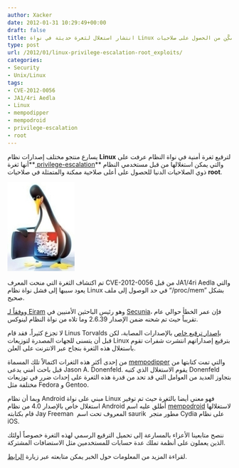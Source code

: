 ```yaml
---
author: Xacker
date: 2012-01-31 10:29:49+00:00
draft: false
title: انتشار استغلال لثغرة حديثة في نواة Linux تُمكِّن من الحصول على صلاحيات Root
type: post
url: /2012/01/linux-privilege-escalation-root_exploits/
categories:
- Security
- Unix/Linux
tags:
- CVE-2012-0056
- JA1/4ri Aedla
- Linux
- mempodipper
- mempodroid
- privilege-escalation
- root
---
```


يسارع منتجو مختلف إصدارات نظام **Linux** لترقيع ثغرة أمنية في نواة النظام عرفت على أنها ثغرة**[ privilege-escalation](http://en.wikipedia.org/wiki/Privilege_escalation)** والتي يمكن استغلالها من قبل مستخدمي النظام ذوي الصلاحيات الدنيا للحصول على أعلى صلاحية ممكنة والمتمثلة في صلاحيات **root**.




[![](Linux-kernel.jpeg)
](Linux-kernel.jpeg)




تم اكتشاف الثغرة التي منحت المعرف CVE-2012-0056 من قبل JA1/4ri Aedla والتي يعود سببها إلى فشل نواة نظام Linux في حد الوصول إلى ملف “/proc/mem” بشكل صحيح.




و[وفقاً لـ Eiram](http://www.computerworld.com/s/article/9223675/Linux_vendors_rush_to_patch_privilege_escalation_flaw_after_root_exploits_emerge) وهو رئيس الباحثين الأمنيين في [Secunia](http://secunia.com/advisories/cve_reference/CVE-2012-0056/)، فإن عمر الخطأ حوالي عام تقريباً حيث تم شحنه ضمن الإصدار 2.6.39 وما تلاه من نواة النظام لينوكس.




لا تجزع كثيراً، فقد قام Linus Torvalds ب[إصدار ترقيع خاص](http://git.kernel.org/?p=linux/kernel/git/torvalds/linux-2.6.git;a=commitdiff;h=e268337dfe26dfc7efd422a804dbb27977a3cccc) بالإصدارات المصابة، لكن قبل أن يتسنى للجهات المصدرة لتوزيعات Linux بترقيع إصداراتهم انتشرت شفرات تقوم باستغلال هذه الثغرة بنجاح عبر الانترنت على العلن.




من إحدى أكثر هذه الثغرات اكتمالاً تلك المسماة [mempodipper](http://git.zx2c4.com/CVE-2012-0056/) والتي تمت كتابتها من قبل باحث أمني يدعى Jason A. Donenfeld. يقوم الاستغلال الذي كتبه Donenfeld بتجاوز العديد من العوامل التي قد تحد من قدرة هذه الثغرة على إحداث ضرر في توزيعات مختلفة مثل Fedora و Gentoo.




وبما أن نظام Android مبني على نواة Linux فهو معني أيضا بالثغرة حيث تم توفير استغلال خاص بالإصدار 4.0 من نظام Android أُطلق عليه اسم [mempodroid](https://github.com/saurik/mempodroid) لاستغلالها قام بكتابته Jay Freeman  المعروف تحت اسم saurik  مطور متجر Cydia على نظام iOS.




ننصح متابعينا الأعزاء بالمسارعة إلى تحميل الترقيع الرسمي لهذه الثغرة خصوصاً أولئك الذين يعملون على أنظمة تملك عدة حسابات للمستخدمين مثل الاستضافات المشتركة.




لقراءة المزيد من المعلومات حول الخبر يمكن متابعته عبر زيارة [الرابط](http://www.computerworld.com/s/article/9223675/Linux_vendors_rush_to_patch_privilege_escalation_flaw_after_root_exploits_emerge).
